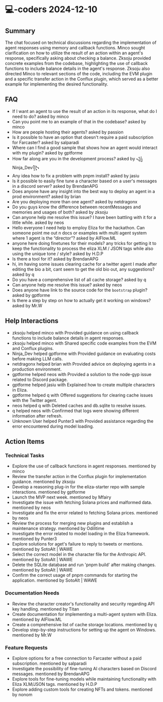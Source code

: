 # 💻-coders 2024-12-10

## Summary
The chat focused on technical discussions regarding the implementation of agent responses using memory and callback functions. Minco sought clarification on how to utilize the result of an action within an agent's response, specifically asking about checking a balance. Zksoju provided concrete examples from the codebase, highlighting the use of callback functions to include balance details in the agent's response. Zksoju also directed Minco to relevant sections of the code, including the EVM plugin and a specific transfer action in the Conflux plugin, which served as a better example for implementing the desired functionality.

## FAQ
- If I want an agent to use the result of an action in its response, what do I need to do? asked by minco
- Can you point me to an example of that in the codebase? asked by minco
- How are people hosting their agents? asked by passion
- Is it possible to have an option that doesn't require a paid subscription for Farcaster? asked by salparadi
- Where can I find a good sample that shows how an agent would interact with my plugin? asked by gptforme
- How far along are you in the development process? asked by ꧁Ninja_Dev꧂
- Any idea how to fix a problem with pnpm install? asked by jasiu
- Is it possible to easily fine tune a character based on a user's messages in a discord server? asked by BrendanAPG
- Does anyone have any insight into the best way to deploy an agent in a prod environment? asked by brian
- Are you deploying more than one agent? asked by netdragonx
- Do you guys know the difference between recentMessages and memories and usages of both? asked by zksoju
- Can anyone help me resolve this issue? I have been battling with it for a little while. asked by neos
- Hello everyone I need help to employ Eliza for the hackathon. Can someone point me out n docs or examples with multi agent system where 1 agent is the “director”? asked by AIFlow.ML
- anyone here doing finetunes for their models? any tricks for getting it to keep the functionality to process the eliza XLM / JSON tags while also using the unique tone / style? asked by H.D.P
- Is there a tool for it? asked by BrendanAPG
- hi, im having some issues clearing cache for a twitter agent I made after editing the bio a bit, cant seem to get the old bio out, any suggestions? asked by q
- Do you have a comprehensive list of all cache storage? asked by q
- Can anyone help me resolve this issue? asked by neos
- Does anyone have link to the source code for the `bootstrap` plugin? asked by gptforme
- Is there a step by step on how to actually get it working on windows? asked by Mr.W

## Help Interactions
- zksoju helped minco with Provided guidance on using callback functions to include balance details in agent responses.
- zksoju helped minco with Shared specific code examples from the EVM and Conflux plugins.
- Ninja_Dev helped gptforme with Provided guidance on evaluating costs before making LLM calls.
- netdragonx helped brian with Provided advice on deploying agents in a production environment.
- gptforme helped neos with Provided a solution to the node-gyp issue related to Discord package.
- gptforme helped jasiu with Explained how to create multiple characters in Eliza.
- gptforme helped q with Offered suggestions for clearing cache issues with the Twitter agent.
- neos helped q with Deleted caches and db.sqlite to resolve issues.
- q helped neos with Confirmed that logs were showing different information after refresh.
- Unknown User helped Punter3 with Provided assistance regarding the error encountered during model loading.

## Action Items

### Technical Tasks
- Explore the use of callback functions in agent responses. mentioned by minco
- Review the transfer action in the Conflux plugin for implementation guidance. mentioned by zksoju
- Develop a reasoning plug-in for the eliza-starter repo with sample interactions. mentioned by gptforme
- Launch the MVP next week. mentioned by Mfairy
- Investigate the issue with fetching Solana prices and malformed data. mentioned by neos
- Investigate and fix the error related to fetching Solana prices. mentioned by neos
- Review the process for merging new plugins and establish a maintenance strategy. mentioned by Odilitime
- Investigate the error related to model loading in the Eliza framework. mentioned by Punter3
- Explore solutions for aget's failure to reply to tweets or mentions. mentioned by SotoAlt | WAWE
- Select the correct model in the character file for the Anthropic API. mentioned by SotoAlt | WAWE
- Delete the SQLite database and run 'pnpm build' after making changes. mentioned by SotoAlt | WAWE
- Confirm the correct usage of pnpm commands for starting the application. mentioned by SotoAlt | WAWE

### Documentation Needs
- Review the character creator's functionality and security regarding API key handling. mentioned by Titan
- Create documentation for implementing a multi-agent system with Eliza. mentioned by AIFlow.ML
- Create a comprehensive list of cache storage locations. mentioned by q
- Develop step-by-step instructions for setting up the agent on Windows. mentioned by Mr.W

### Feature Requests
- Explore options for a free connection to Farcaster without a paid subscription. mentioned by salparadi
- Investigate the possibility of fine-tuning AI characters based on Discord messages. mentioned by BrendanAPG
- Explore tools for fine-tuning models while maintaining functionality with Eliza XLM/JSON tags. mentioned by H.D.P
- Explore adding custom tools for creating NFTs and tokens. mentioned by nonom